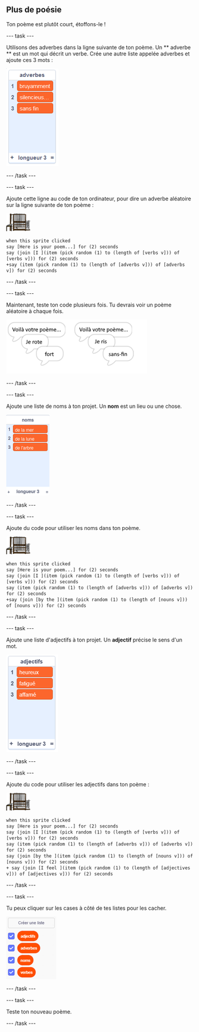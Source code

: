 ## Plus de poésie

Ton poème est plutôt court, étoffons-le !

\--- task \---

Utilisons des adverbes dans la ligne suivante de ton poème. Un ** adverbe ** est un mot qui décrit un verbe. Crée une autre liste appelée adverbes et ajoute ces 3 mots :

![liste avec les mots bruyamment, silencieusement, sans fin](images/poetry-adverbs.png)

\--- /task \---

\--- task \---

Ajoute cette ligne au code de ton ordinateur, pour dire un adverbe aléatoire sur la ligne suivante de ton poème :

![sprite ordinateur](images/computer-sprite.png)

```blocks3
when this sprite clicked
say [Here is your poem...] for (2) seconds
say (join [I ](item (pick random (1) to (length of [verbs v])) of [verbs v])) for (2) seconds
+say (item (pick random (1) to (length of [adverbs v])) of [adverbs v]) for (2) seconds
```

\--- /task \---

\--- task \---

Maintenant, teste ton code plusieurs fois. Tu devrais voir un poème aléatoire à chaque fois.

![bulles aléatoires avec des adverbes](images/poetry-adverb-test.png)

\--- /task \---

\--- task \---

Ajoute une liste de noms à ton projet. Un **nom** est un lieu ou une chose.

![une liste de noms avec les mots de la mer, de la lune, de l'arbre](images/poetry-nouns.png)

\--- /task \---

\--- task \---

Ajoute du code pour utiliser les noms dans ton poème.

![sprite ordinateur](images/computer-sprite.png)

```blocks3
when this sprite clicked
say [Here is your poem...] for (2) seconds
say (join [I ](item (pick random (1) to (length of [verbs v])) of [verbs v])) for (2) seconds
say (item (pick random (1) to (length of [adverbs v])) of [adverbs v]) for (2) seconds
+say (join [by the ](item (pick random (1) to (length of [nouns v])) of [nouns v])) for (2) seconds
```

\--- /task \---

\--- task \---

Ajoute une liste d'adjectifs à ton projet. Un **adjectif** précise le sens d'un mot.

![une liste d'adjectifs heureux, fatigué, affamé](images/poetry-adjectives.png)

\--- /task \---

\--- task \---

Ajoute du code pour utiliser les adjectifs dans ton poème :

![sprite ordinateur](images/computer-sprite.png)

```blocks3
when this sprite clicked
say [Here is your poem...] for (2) seconds
say (join [I ](item (pick random (1) to (length of [verbs v])) of [verbs v])) for (2) seconds
say (item (pick random (1) to (length of [adverbs v])) of [adverbs v]) for (2) seconds
say (join [by the ](item (pick random (1) to (length of [nouns v])) of [nouns v])) for (2) seconds
+ say (join [I feel ](item (pick random (1) to (length of [adjectives v])) of [adjectives v])) for (2) seconds
```

\--- /task \---

\--- task \---

Tu peux cliquer sur les cases à côté de tes listes pour les cacher.

![les variables liste avec les cases à cocher sélectionnées](images/poetry-lists-tick.png)

\--- /task \---

\--- task \---

Teste ton nouveau poème.

\--- /task \---